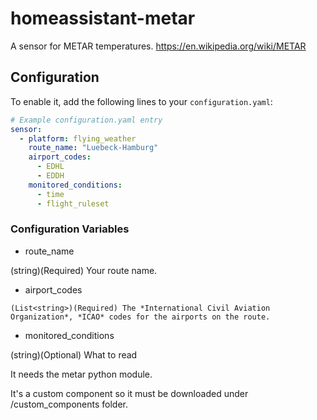 # homeassistant-metar
A sensor for METAR temperatures. https://en.wikipedia.org/wiki/METAR

## Configuration

To enable it, add the following lines to your `configuration.yaml`:

```yaml
# Example configuration.yaml entry
sensor:
  - platform: flying_weather
    route_name: "Luebeck-Hamburg"
    airport_codes:
      - EDHL
      - EDDH
    monitored_conditions:
      - time
      - flight_ruleset
```

### Configuration Variables

-  route_name

  (string)(Required) Your route name.

  -  airport_codes

    (List<string>)(Required) The *International Civil Aviation Organization*, *ICAO* codes for the airports on the route.

-  monitored_conditions

  (string)(Optional) What to read

It needs the metar python module.

It's a custom component so it must be downloaded under /custom_components folder.
